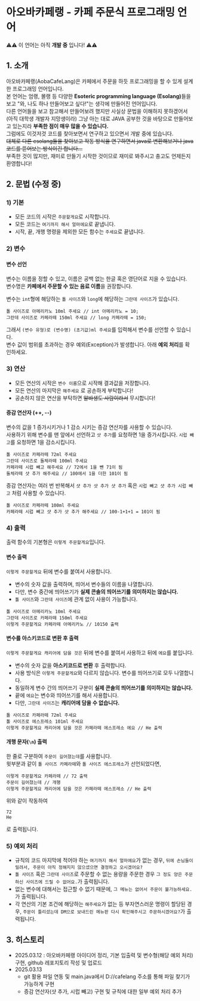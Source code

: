 # 아오바카페랭 - 카페 주문식 프로그래밍 언어
⚠️⚠️ 이 언어는 아직 **개발 중** 입니다! ⚠️⚠️

## 1. 소개
아오바카페랭(AobaCafeLang)은 카페에서 주문을 하듯 프로그래밍을 할 수 있게 설계한 프로그래밍 언어입니다.   
본 언어는 엄랭, 몰랭 등 다양한 **Esoteric programming language (Esolang)**&ZeroWidthSpace;들을 보고 "와, 나도 하나 
만들어보고 싶다!"는 생각에 만들어진 언어입니다.   
다른 언어들을 보고 참고해서 만들어보려 했지만 사실상 문법을 이해하지 못하겠어서 (아직 대학생 개발자 지망생이라) 그냥 아는
대로 JAVA 공부한 것을 바탕으로 만들어보고 있는지라 **부족한 점이 매우 많을 수 있습니다.**   
그럼에도 이것저것 코드를 찾아보면서 연구하고 있으면서 개발 중에 있습니다.   
~~대체로 다른 esolang들을 찾아보고 작동 방식을 연구하면서 java로 변환해보거나 java 코드를 뜯어보는 방식이긴 합니다...~~   
부족한 것이 많지만, 재미로 만들기 시작한 것이므로 재미로 봐주시고 충고도 언제든지 환영합니다!

## 2. 문법 (수정 중)
### 1) 기본
- 모든 코드의 시작은 `주문할게요`로 시작합니다.
- 모든 코드는 `여기까지 해서 얼마에요`로 끝냅니다.
- 시작, 끝, 개행 명령을 제외한 모든 함수는 `주세요`로 끝냅니다.

### 2) 변수
#### 변수 선언
변수는 이름을 정할 수 있고, 이름은 공백 없는 한글 혹은 영단어로 지을 수 있습니다.   
변수명은 **카페에서 주문할 수 있는 음료 이름**&ZeroWidthSpace;을 권장합니다.   

변수는 `int`형에 해당하는 `톨 사이즈`와 `long`에 해당하는 `그란데 사이즈`가 있습니다.   
```
톨 사이즈로 아메리카노 10ml 주세요 // int 아메리카노 = 10;
그란데 사이즈로 카페라떼 150ml 주세요 // long 카페라떼 = 150;
```
그래서 `(변수 유형)로 (변수명) (초기값)ml 주세요`를 입력해서 변수를 선언할 수 있습니다.   
변수 값이 범위를 초과하는 경우 예외(Exception)가 발생합니다. 아래 **예외 처리**&ZeroWidthSpace;를 확인하세요.

### 3) 연산
- 모든 연산의 시작은 `변수 이름`으로 시작해 결과값을 저장합니다.
- 모든 연산의 마지막은 `해주세요` 로 공손하게 부탁합니다!   
- 공손하지 않은 연산을 부탁하면 ~~알바생도 사람이라서~~ 무시합니다!

#### 증감 연산자 (++, --)
변수의 값을 1 증가시키거나 1 감소 시키는 증감 연산자를 사용할 수 있습니다.   
사용하기 위해 변수를 맨 앞에서 선언하고 `샷 추가`를 요청하면 1을 증가시킵니다.
`시럽 빼고`를 요청하면 1을 감소시킵니다.
```
톨 사이즈로 카페라떼 72ml 주세요
그란데 사이즈로 돌체라떼 100ml 주세요
카페라떼 시럽 빼고 해주세요 // 72에서 1을 뺀 71이 됨
돌체라떼 샷 추가 해주세요 // 100에서 1을 더한 101이 됨
```
증감 연산자는 여러 번 반복해서 `샷 추가 샷 추가 샷 추가` 혹은 `시럽 빼고 샷 추가 시럽 빼고` 처럼 사용할 수 있습니다.
```
톨 사이즈로 카페라떼 100ml 주세요
카페라떼 시럽 빼고 샷 추가 샷 추가 해주세요 // 100-1+1+1 = 101이 됨
```

### 4) 출력
출력 함수의 기본형은 `이렇게 주문할게요`입니다.

#### 변수 출력
`이렇게 주문할게요` 뒤에 변수를 붙여서 사용합니다.
- 변수의 숫자 값을 출력하며, 띄어서 변수들의 이름을 나열합니다.
- 다만, 변수 중간에 띄어쓰기가 **실제 콘솔의 띄어쓰기를 의미하지는 않습니다.**
- `톨 사이즈`와 `그란데 사이즈`에 관계 없이 사용이 가능합니다.
```
톨 사이즈로 아메리카노 10ml 주세요
그란데 사이즈로 카페라떼 150ml 주세요
이렇게 주문할게요 카페라떼 아메리카노 // 10150 출력
```

#### 변수를 아스키코드로 변환 후 출력
`이렇게 주문할게요 캐리어에 담을 것은` 뒤에 변수를 붙여서 사용하고 뒤에 `에요`를 붙입니다.
- 변수의 숫자 값을 **아스키코드로 변환** 후 출력합니다.
- 사용 방식은 `이렇게 주문할게요`와 다르지 않습니다. 변수를 띄어쓰기로 모두 나열합니다.
- 동일하게 변수 간의 띄어쓰기 구분이 **실제 콘솔의 띄어쓰기를 의미하지는 않습니다.**
- 끝에 `에요`는 변수와 띄어쓰기를 해서 사용합니다.
- 다만, `그란데 사이즈`는 **캐리어에 담을 수 없습니다.**
```
톨 사이즈로 카페라떼 72ml 주세요
톨 사이즈로 에스프레소 101ml 주세요
이렇게 주문할게요 캐리어에 담을 것은 카페라떼 에스프레소 에요 // He 출력
```

#### 개행 문자(`\n`) 출력
한 줄로 구분하여 `주문이 길어졌는데`를 사용합니다.   
윗부분과 같이 `톨 사이즈 카페라떼`와 `톨 사이즈 에스프레소`가 선언되었다면,
```
이렇게 주문할게요 카페라떼 // 72 출력
주문이 길어졌는데 // 개행
이렇게 주문할게요 캐리어에 담을 것은 카페라떼 에스프레소 // He 출력
```
위와 같이 작동하여
```
72
He
```
로 출력됩니다.

### 5) 예외 처리
- 규칙의 코드 마지막에 적어야 하는 `여기까지 해서 얼마에요`가 없는 경우, `뒤에 손님들이 밀려서, 주문이 아직 정해지지 않으셨으면 결정하고 오시겠어요?`
- `톨 사이즈` 혹은 `그란데 사이즈`로 주문할 수 없는 용량을 주문한 경우 `그 정도 양은 주문하신 사이즈에 드릴 수 없어요.`가 출력됩니다.
- 없는 변수에 대해서는 접근할 수 없기 때문에, `그 메뉴는 없어서 주문이 불가능하세요.`가 출력됩니다.
- 각 연산의 기본 조건에 해당하는 `해주세요`가 없는 등 부자연스러운 명령이 할당된 경우, `주문이 틀리셨는데 DM으로 보내드린 메뉴판 다시 확인해주시고 주문하시겠어요?`가 출력됩니다.

## 3. 히스토리
- 2025.03.12 : 아오바카페랭 아이디어 정리, 기본 입출력 및 변수형(해당 예외 처리) 구현, github 레포지토리 작성 및 업로드
- 2025.03.13
  - git 활용 파일 연동 및 main.java에서 D://cafelang 주소를 통해 파일 찾기가 가능하게 구현
  - 증감 연산자(샷 추가, 시럽 빼고) 구현 및 규칙에 대한 일부 예외 처리 추가